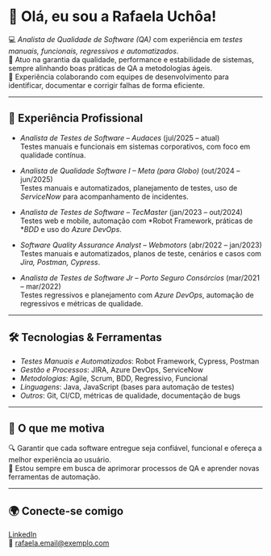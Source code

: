 # 👋 Olá, eu sou a Rafaela Uchôa!

💻 *Analista de Qualidade de Software (QA)* com experiência em *testes manuais, funcionais, regressivos e automatizados*.  
🎯 Atuo na garantia da qualidade, performance e estabilidade de sistemas, sempre alinhando boas práticas de QA a metodologias ágeis.  
🤝 Experiência colaborando com equipes de desenvolvimento para identificar, documentar e corrigir falhas de forma eficiente.  

---

## 🚀 Experiência Profissional
- *Analista de Testes de Software – Audaces* (jul/2025 – atual)  
  Testes manuais e funcionais em sistemas corporativos, com foco em qualidade contínua.

- *Analista de Qualidade Software I – Meta (para Globo)* (out/2024 – jun/2025)  
  Testes manuais e automatizados, planejamento de testes, uso de *ServiceNow* para acompanhamento de incidentes.  

- *Analista de Testes de Software – TecMaster* (jan/2023 – out/2024)  
  Testes web e mobile, automação com *Robot Framework, práticas de **BDD* e uso do *Azure DevOps*.  

- *Software Quality Assurance Analyst – Webmotors* (abr/2022 – jan/2023)  
  Testes manuais e automatizados, planos de teste, cenários e casos com *Jira, Postman, Cypress*.  

- *Analista de Testes de Software Jr – Porto Seguro Consórcios* (mar/2021 – mar/2022)  
  Testes regressivos e planejamento com *Azure DevOps*, automação de regressivos e métricas de qualidade.  

---

## 🛠 Tecnologias & Ferramentas
- *Testes Manuais e Automatizados*: Robot Framework, Cypress, Postman  
- *Gestão e Processos*: JIRA, Azure DevOps, ServiceNow  
- *Metodologias*: Agile, Scrum, BDD, Regressivo, Funcional  
- *Linguagens*: Java, JavaScript (bases para automação de testes)  
- *Outros*: Git, CI/CD, métricas de qualidade, documentação de bugs  

---

## 📖 O que me motiva
🔍 Garantir que cada software entregue seja confiável, funcional e ofereça a melhor experiência ao usuário.  
🚀 Estou sempre em busca de aprimorar processos de QA e aprender novas ferramentas de automação.  

---

## 🌍 Conecte-se comigo
[LinkedIn](https://www.linkedin.com/in/rafaela-uchôa/)  
📧 rafaela.email@exemplo.com
